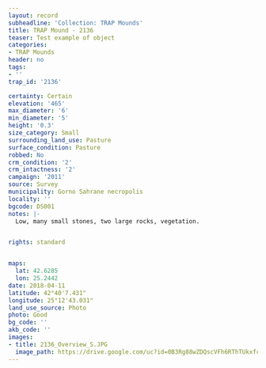 ```yaml
---
layout: record
subheadline: 'Collection: TRAP Mounds'
title: TRAP Mound - 2136
teaser: Test example of object
categories:
- TRAP Mounds
header: no
tags:
- ''
trap_id: '2136'

certainty: Certain
elevation: '465'
max_diameter: '6'
min_diameter: '5'
height: '0.3'
size_category: Small
surrounding_land_use: Pasture
surface_condition: Pasture
robbed: No
crm_condition: '2'
crm_intactness: '2'
campaign: '2011'
source: Survey
municipality: Gorno Sahrane necropolis
locality: ''
bgcode: DS001
notes: |-
  Low, many small stones, two large rocks, vegetation.


rights: standard


maps:
  lat: 42.6285
  lon: 25.2442
date: 2018-04-11
latitude: 42°40'7.431"
longitude: 25°12'43.031"
land_use_source: Photo
photo: Good
bg_code: ''
akb_code: ''
images:
- title: 2136_Overview_S.JPG
  image_path: https://drive.google.com/uc?id=0B3Rg88wZDQscVFh6RThTUkxfcVU
---
```


